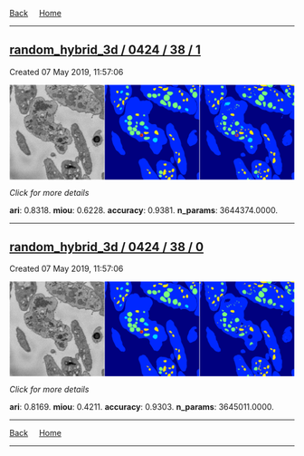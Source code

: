
[Back](..)&nbsp;&nbsp;&nbsp;&nbsp;&nbsp;[Home](https://leapmanlab.github.io/snapshots)

---

<div class="summary"><a href="1"><h2>random_hybrid_3d / 0424 / 38 / 1</h2></a><p>Created 07 May 2019, 11:57:06
</p><a href="1"><img src="1/media/summary.png" align="center"></a><p>
<i>Click for more details</i>
</p></div>

**ari**: 0.8318. **miou**: 0.6228. **accuracy**: 0.9381. **n_params**: 3644374.0000. 

---

<div class="summary"><a href="0"><h2>random_hybrid_3d / 0424 / 38 / 0</h2></a><p>Created 07 May 2019, 11:57:06
</p><a href="0"><img src="0/media/summary.png" align="center"></a><p>
<i>Click for more details</i>
</p></div>

**ari**: 0.8169. **miou**: 0.4211. **accuracy**: 0.9303. **n_params**: 3645011.0000. 

---

[Back](..)&nbsp;&nbsp;&nbsp;&nbsp;&nbsp;[Home](https://leapmanlab.github.io/snapshots)

---
